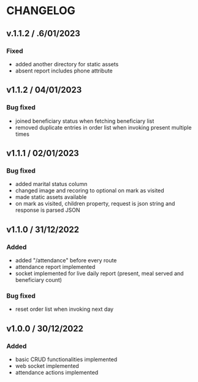 # CHANGELOG

## v.1.1.2 / .6/01/2023
### **Fixed**
- added another directory for static assets
- absent report includes phone attribute

## v1.1.2 / 04/01/2023
### **Bug fixed**
- joined beneficiary status when fetching beneficiary list
- removed duplicate entries in order list when invoking present multiple times

## v1.1.1 / 02/01/2023
### **Bug fixed**
- added marital status column
- changed image and recoring to optional on mark as visited
- made static assets available
- on mark as visited, children property, request is json string and response is parsed JSON

## v1.1.0 / 31/12/2022
### **Added**
- added "/attendance" before every route
- attendance report implemented
- socket implemented for live daily report (present, meal served and beneficiary count)

### **Bug fixed**
- reset order list when invoking next day

## v1.0.0 / 30/12/2022
### **Added**
- basic CRUD functionalities implemented
- web socket implemented
- attendance actions implemented
